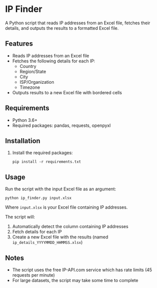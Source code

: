 # IP Finder

A Python script that reads IP addresses from an Excel file, fetches their details, and outputs the results to a formatted Excel file.

## Features

- Reads IP addresses from an Excel file
- Fetches the following details for each IP:
  - Country
  - Region/State
  - City
  - ISP/Organization
  - Timezone
- Outputs results to a new Excel file with bordered cells

## Requirements

- Python 3.6+
- Required packages: pandas, requests, openpyxl

## Installation

1. Install the required packages:
   ```
   pip install -r requirements.txt
   ```

## Usage

Run the script with the input Excel file as an argument:

```
python ip_finder.py input.xlsx
```

Where `input.xlsx` is your Excel file containing IP addresses.

The script will:
1. Automatically detect the column containing IP addresses
2. Fetch details for each IP
3. Create a new Excel file with the results (named `ip_details_YYYYMMDD_HHMMSS.xlsx`)

## Notes

- The script uses the free IP-API.com service which has rate limits (45 requests per minute)
- For large datasets, the script may take some time to complete